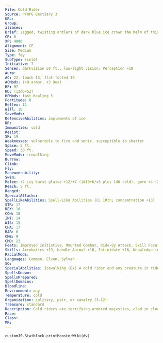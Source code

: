 ```yaml
---
File: Cold Rider
Source: PFRPG Bestiary 3
URL: 
Group: 
aliases: 
Brief: Jagged, twisting antlers of dark blue ice crown the helm of this ice-armored humanoid figure.
CR: 8
XP: 4800
Alignment: CE
Size: Medium
Type: fey
SubType: (cold)
Initiative: 7
Senses: darkvision 60 ft., low-light vision; Perception +18
Aura: 
AC: 22, touch 13, flat-footed 19
ACMods: (+9 armor, +3 Dex)
HP: 97
HD: (13d6+52)
HPMods: fast healing 5
Fortitude: 8
Reflex: 11
Will: 10
SaveMods: 
DefensiveAbilities: implements of ice
DR: 
Immunities: cold
Resist: 
SR: 19
Weaknesses: vulnerable to fire and sonic, susceptible to shatter
Space: 5 ft.
Speed: 30 ft.
MoveMods: icewalking
Burrow: 
Climb: 
Fly: 
Maneuverability: 
Swim: 
Melee: +2 icy burst glaive +12/+7 (1d10+6/x3 plus 1d6 cold), gore +4 (2d6+1 plus 1d6 cold)
Reach: 5 ft.
Ranged: 
SpecialAttacks: 
SpellLikeAbilities: Spell-Like Abilities (CL 10th; concentration +13)  Constant-pass without trace   At Will-chill metal (DC 15), deep slumber (DC 16), ghost sound (DC 13), obscuring mist, phantom steed, ray of frost   1/day-freedom of movement, ice storm
STR: 17
DEX: 16
CON: 18
INT: 14
WIS: 15
CHA: 17
BAB: 6
CMB: 9
CMD: 22
Feats: Improved Initiative, Mounted Combat, Ride-By Attack, Skill Focus (Ride), Spirited Charge, Trample, Weapon Focus (glaive)
Skills: Acrobatics +19, Handle Animal +16, Intimidate +16, Knowledge (nature) +18, Perception +18, Ride +22, Sense Motive +18, Stealth +19
RacialMods: 
Languages: Common, Elven, Sylvan
SQ: 
SpecialAbilities: Icewalking (Ex) A cold rider and any creature it rides can move across icy surfaces without penalty and do not need to make Acrobatics checks to run or charge on ice. They may climb icy surfaces as if under the effects of the spider climb spell.  Implements of Ice (Su) A cold rider wears full plate armor and wields a +2 icy burst glaive made of magical ice as hard as steel. Its armor does not restrict it in any way. When a cold rider dies, its armor and glaive melt into water in 1d6 rounds.  Susceptible to Shatter (Ex) A shatter spell deals 3d6 points of damage to a cold rider (no save) and reduces its armor bonus by 2 for 1 minute. Shatter spells automatically overcome a cold rider's spell resistance.
SpellsKnown: 
SpellsPrepared: 
SpellDomains: 
Bloodline: 
Environment: any
Temperature: cold
Organization: solitary, pair, or cavalry (3-12)
Treasure: standard
Description: Cold riders are terrifying armored majesties, clad in cloaks of frost with a pair of large crystal-blue antlers cresting their almost skeletal heads. Their icy armor and weapons are as much a part of them as their frozen flesh. Cold riders delight in perversion, slaughter, and the corruption of other fey. They prefer undead or cold-resistant steeds, but even when they have no access to such, their phantom steed spell-like ability ensures they never go long without a mount.  Cold riders are 7 feet tall, though their antlers easily add another 2 feet to their height. They weigh 300 pounds.
Race: 
Class: 
MR: 
---
```

```dataviewjs
customJS.Statblock.printMonsterWiki(dv)
```
